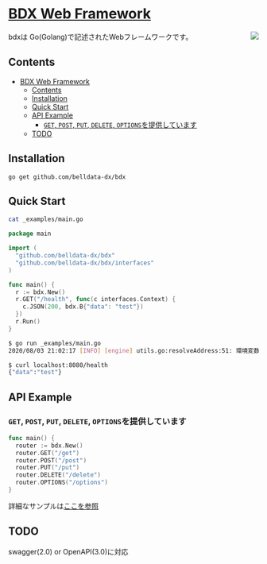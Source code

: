 # [BDX Web Framework](https://github.com/belldata-dx/bdx)

<img src="https://raw.githubusercontent.com/belldata-dx/bdx-doc-image/master/bxGolang.png" align="right">

bdxは Go(Golang)で記述されたWebフレームワークです。

## Contents

- [BDX Web Framework](#bdx-web-framework)
  - [Contents](#contents)
  - [Installation](#installation)
  - [Quick Start](#quick-start)
  - [API Example](#api-example)
    - [`GET`, `POST`, `PUT`, `DELETE`, `OPTIONS`を提供しています](#get-post-put-delete-optionsを提供しています)
  - [TODO](#todo)

## Installation

`go get github.com/belldata-dx/bdx`

## Quick Start

```sh
cat _examples/main.go
```

```go
package main

import (
  "github.com/belldata-dx/bdx"
  "github.com/belldata-dx/bdx/interfaces"
)

func main() {
  r := bdx.New()
  r.GET("/health", func(c interfaces.Context) {
    c.JSON(200, bdx.B{"data": "test"})
  })
  r.Run()
}
```

```sh
$ go run _examples/main.go
2020/08/03 21:02:17 [INFO] [engine] utils.go:resolveAddress:51: 環境変数`HTTP_PORT`が未定義です。 デフォルトでは`:8080`を使用します。
```

```sh
$ curl localhost:8080/health
{"data":"test"}
```

## API Example

### `GET`, `POST`, `PUT`, `DELETE`, `OPTIONS`を提供しています

```go
func main() {
  router := bdx.New()
  router.GET("/get")
  router.POST("/post")
  router.PUT("/put")
  router.DELETE("/delete")
  router.OPTIONS("/options")
}
```

詳細なサンプルは[ここを参照](_examples/domain-driven-design/examples.go)

## TODO

swagger(2.0) or OpenAPI(3.0)に対応
